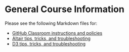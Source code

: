 # General Course Information

Please see the following Markdown files for:

* [GitHub Classroom instructions and policies](github-classroom.md)
* [Altair tips, tricks, and troubleshooting](altair.md)
* [D3 tips, tricks, and troubleshooting](d3.md)